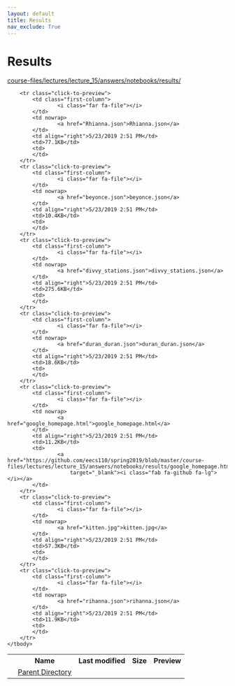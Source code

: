 ```yaml
---
layout: default
title: Results
nav_exclude: True
---
```


# Results

[course-files/lectures/lecture_15/answers/notebooks/results/](.)

<table class="tbl-files">
    <tbody>
        <tr>
            <th valign="top"></th>
            <th>Name</th>
            <th>Last modified</th>
            <th>Size</th>
            <th>Preview</th>
        </tr>
        <tr>
            <td valign="top">
                <i class="fa fa-folder-open"></i>
            </td>
            <td><a href="../">Parent Directory</a></td>
            <td>&nbsp;</td>
            <td>&nbsp;</td>
            <td>&nbsp;</td>
        </tr>

        <tr class="click-to-preview">
            <td class="first-column">
                    <i class="far fa-file"></i>
            </td>
            <td nowrap>
                    <a href="Rhianna.json">Rhianna.json</a>
            </td>
            <td align="right">5/23/2019 2:51 PM</td>
            <td>77.1KB</td>
            <td>
            </td>
        </tr>
        <tr class="click-to-preview">
            <td class="first-column">
                    <i class="far fa-file"></i>
            </td>
            <td nowrap>
                    <a href="beyonce.json">beyonce.json</a>
            </td>
            <td align="right">5/23/2019 2:51 PM</td>
            <td>10.4KB</td>
            <td>
            </td>
        </tr>
        <tr class="click-to-preview">
            <td class="first-column">
                    <i class="far fa-file"></i>
            </td>
            <td nowrap>
                    <a href="divvy_stations.json">divvy_stations.json</a>
            </td>
            <td align="right">5/23/2019 2:51 PM</td>
            <td>275.6KB</td>
            <td>
            </td>
        </tr>
        <tr class="click-to-preview">
            <td class="first-column">
                    <i class="far fa-file"></i>
            </td>
            <td nowrap>
                    <a href="duran_duran.json">duran_duran.json</a>
            </td>
            <td align="right">5/23/2019 2:51 PM</td>
            <td>18.6KB</td>
            <td>
            </td>
        </tr>
        <tr class="click-to-preview">
            <td class="first-column">
                    <i class="far fa-file"></i>
            </td>
            <td nowrap>
                    <a href="google_homepage.html">google_homepage.html</a>
            </td>
            <td align="right">5/23/2019 2:51 PM</td>
            <td>11.2KB</td>
            <td>
                    <a href="https://github.com/eecs110/spring2019/blob/master/course-files/lectures/lecture_15/answers/notebooks/results/google_homepage.html"
                        target="_blank"><i class="fab fa-github fa-lg"></i></a>
            </td>
        </tr>
        <tr class="click-to-preview">
            <td class="first-column">
                    <i class="far fa-file"></i>
            </td>
            <td nowrap>
                    <a href="kitten.jpg">kitten.jpg</a>
            </td>
            <td align="right">5/23/2019 2:51 PM</td>
            <td>57.3KB</td>
            <td>
            </td>
        </tr>
        <tr class="click-to-preview">
            <td class="first-column">
                    <i class="far fa-file"></i>
            </td>
            <td nowrap>
                    <a href="rihanna.json">rihanna.json</a>
            </td>
            <td align="right">5/23/2019 2:51 PM</td>
            <td>11.9KB</td>
            <td>
            </td>
        </tr>
    </tbody>
</table>

